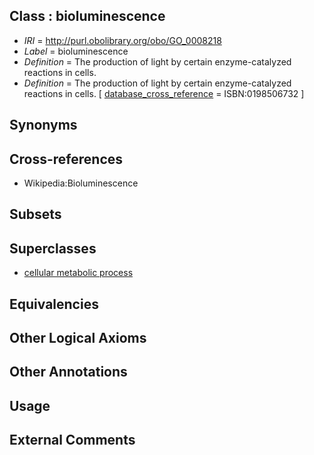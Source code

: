
## Class : bioluminescence

 * *IRI* = http://purl.obolibrary.org/obo/GO_0008218
 * *Label* = bioluminescence
 * *Definition* = The production of light by certain enzyme-catalyzed reactions in cells.
 * *Definition* = The production of light by certain enzyme-catalyzed reactions in cells. [ [database_cross_reference](../../ef/oboInOwl#hasDbXref.md) = ISBN:0198506732 ]

## Synonyms


## Cross-references

 * Wikipedia:Bioluminescence

## Subsets


## Superclasses

 * [cellular metabolic process](../../GO/37/GO_0044237.md)

## Equivalencies


## Other Logical Axioms


## Other Annotations


## Usage


## External Comments

